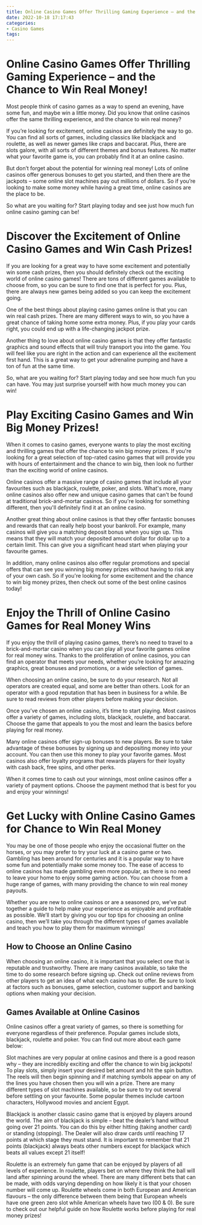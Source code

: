 ```yaml
---
title: Online Casino Games Offer Thrilling Gaming Experience – and the Chance to Win Real Money!
date: 2022-10-18 17:17:43
categories:
- Casino Games
tags:
---
```



#  Online Casino Games Offer Thrilling Gaming Experience – and the Chance to Win Real Money!

Most people think of casino games as a way to spend an evening, have some fun, and maybe win a little money. Did you know that online casinos offer the same thrilling experience, and the chance to win real money?

If you’re looking for excitement, online casinos are definitely the way to go. You can find all sorts of games, including classics like blackjack and roulette, as well as newer games like craps and baccarat. Plus, there are slots galore, with all sorts of different themes and bonus features. No matter what your favorite game is, you can probably find it at an online casino.

But don’t forget about the potential for winning real money! Lots of online casinos offer generous bonuses to get you started, and then there are the jackpots – some online slot machines pay out millions of dollars. So if you’re looking to make some money while having a great time, online casinos are the place to be.

So what are you waiting for? Start playing today and see just how much fun online casino gaming can be!

#  Discover the Excitement of Online Casino Games and Win Cash Prizes!

If you are looking for a great way to have some excitement and potentially win some cash prizes, then you should definitely check out the exciting world of online casino games! There are tons of different games available to choose from, so you can be sure to find one that is perfect for you. Plus, there are always new games being added so you can keep the excitement going.

One of the best things about playing casino games online is that you can win real cash prizes. There are many different ways to win, so you have a great chance of taking home some extra money. Plus, if you play your cards right, you could end up with a life-changing jackpot prize.

Another thing to love about online casino games is that they offer fantastic graphics and sound effects that will truly transport you into the game. You will feel like you are right in the action and can experience all the excitement first hand. This is a great way to get your adrenaline pumping and have a ton of fun at the same time.

So, what are you waiting for? Start playing today and see how much fun you can have. You may just surprise yourself with how much money you can win!

#  Play Exciting Casino Games and Win Big Money Prizes!

When it comes to casino games, everyone wants to play the most exciting and thrilling games that offer the chance to win big money prizes. If you're looking for a great selection of top-rated casino games that will provide you with hours of entertainment and the chance to win big, then look no further than the exciting world of online casinos.

Online casinos offer a massive range of casino games that include all your favourites such as blackjack, roulette, poker, and slots. What's more, many online casinos also offer new and unique casino games that can't be found at traditional brick-and-mortar casinos. So if you're looking for something different, then you'll definitely find it at an online casino.

Another great thing about online casinos is that they offer fantastic bonuses and rewards that can really help boost your bankroll. For example, many casinos will give you a matching deposit bonus when you sign up. This means that they will match your deposited amount dollar for dollar up to a certain limit. This can give you a significant head start when playing your favourite games.

In addition, many online casinos also offer regular promotions and special offers that can see you winning big money prizes without having to risk any of your own cash. So if you're looking for some excitement and the chance to win big money prizes, then check out some of the best online casinos today!

#  Enjoy the Thrill of Online Casino Games for Real Money Wins

If you enjoy the thrill of playing casino games, there’s no need to travel to a brick-and-mortar casino when you can play all your favorite games online for real money wins. Thanks to the proliferation of online casinos, you can find an operator that meets your needs, whether you’re looking for amazing graphics, great bonuses and promotions, or a wide selection of games.

When choosing an online casino, be sure to do your research. Not all operators are created equal, and some are better than others. Look for an operator with a good reputation that has been in business for a while. Be sure to read reviews from other players before making your decision.

Once you’ve chosen an online casino, it’s time to start playing. Most casinos offer a variety of games, including slots, blackjack, roulette, and baccarat. Choose the game that appeals to you the most and learn the basics before playing for real money.

Many online casinos offer sign-up bonuses to new players. Be sure to take advantage of these bonuses by signing up and depositing money into your account. You can then use this money to play your favorite games. Most casinos also offer loyalty programs that rewards players for their loyalty with cash back, free spins, and other perks.

When it comes time to cash out your winnings, most online casinos offer a variety of payment options. Choose the payment method that is best for you and enjoy your winnings!

#  Get Lucky with Online Casino Games for Chance to Win Real Money

You may be one of those people who enjoy the occasional flutter on the horses, or you may prefer to try your luck at a casino game or two. Gambling has been around for centuries and it is a popular way to have some fun and potentially make some money too. The ease of access to online casinos has made gambling even more popular, as there is no need to leave your home to enjoy some gaming action. You can choose from a huge range of games, with many providing the chance to win real money payouts.

Whether you are new to online casinos or are a seasoned pro, we’ve put together a guide to help make your experience as enjoyable and profitable as possible. We’ll start by giving you our top tips for choosing an online casino, then we’ll take you through the different types of games available and teach you how to play them for maximum winnings!

## How to Choose an Online Casino

When choosing an online casino, it is important that you select one that is reputable and trustworthy. There are many casinos available, so take the time to do some research before signing up. Check out online reviews from other players to get an idea of what each casino has to offer. Be sure to look at factors such as bonuses, game selection, customer support and banking options when making your decision.

## Games Available at Online Casinos

Online casinos offer a great variety of games, so there is something for everyone regardless of their preference. Popular games include slots, blackjack, roulette and poker. You can find out more about each game below:

Slot machines are very popular at online casinos and there is a good reason why – they are incredibly exciting and offer the chance to win big jackpots! To play slots, simply insert your desired bet amount and hit the spin button. The reels will then begin spinning and if matching symbols appear on any of the lines you have chosen then you will win a prize. There are many different types of slot machines available, so be sure to try out several before settling on your favourite. Some popular themes include cartoon characters, Hollywood movies and ancient Egypt.

 Blackjack is another classic casino game that is enjoyed by players around the world. The aim of blackjack is simple – beat the dealer’s hand without going over 21 points. You can do this by either hitting (taking another card) or standing (stopping). The Dealer will also draw cards until reaching 17 points at which stage they must stand. It is important to remember that 21 points (blackjack) always beats other numbers except for blackjack which beats all values except 21 itself!

Roulette is an extremely fun game that can be enjoyed by players of all levels of experience. In roulette, players bet on where they think the ball will land after spinning around the wheel. There are many different bets that can be made, with odds varying depending on how likely it is that your chosen number will come up. Roulette wheels come in both European and American flavours – the only difference between them being that European wheels have one green zero slot while American wheels have two (00 & 0). Be sure to check out our helpful guide on how Roulette works before playing for real money prizes! 







